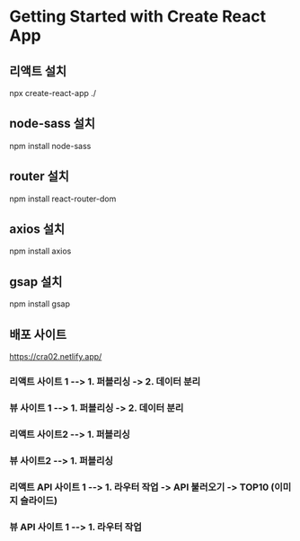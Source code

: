 # Getting Started with Create React App

## 리액트 설치
npx create-react-app ./

## node-sass 설치
npm install node-sass

## router 설치
npm install react-router-dom

## axios 설치
npm install axios

## gsap 설치
npm install gsap

## 배포 사이트
https://cra02.netlify.app/   


### 리액트 사이트 1 --> 1. 퍼블리싱 -> 2. 데이터 분리
### 뷰 사이트 1 --> 1. 퍼블리싱 -> 2. 데이터 분리

### 리액트 사이트2 --> 1. 퍼블리싱
### 뷰 사이트2 --> 1. 퍼블리싱

### 리액트 API 사이트 1 --> 1. 라우터 작업 -> API 불러오기 -> TOP10 (이미지 슬라이드)
### 뷰 API 사이트 1 --> 1. 라우터 작업